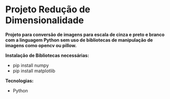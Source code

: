 # Projeto Redução de Dimensionalidade
**Projeto para conversão de imagens para escala de cinza e preto e branco com a linguagem Python sem uso de bibliotecas de manipulação de imagens como opencv ou pillow.**

**Instalação de Bibliotecas necessárias:**
* pip install numpy
* pip install matplotlib

**Tecnologias:**
* Python

